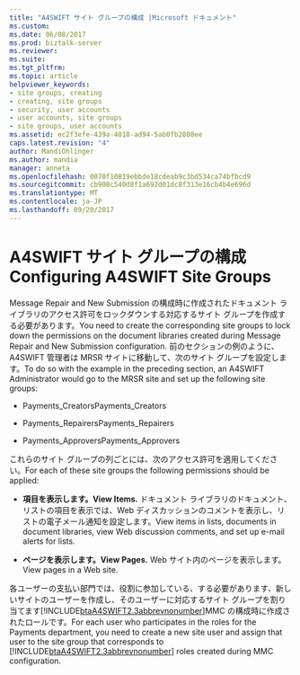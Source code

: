 ```yaml
---
title: "A4SWIFT サイト グループの構成 |Microsoft ドキュメント"
ms.custom: 
ms.date: 06/08/2017
ms.prod: biztalk-server
ms.reviewer: 
ms.suite: 
ms.tgt_pltfrm: 
ms.topic: article
helpviewer_keywords:
- site groups, creating
- creating, site groups
- security, user accounts
- user accounts, site groups
- site groups, user accounts
ms.assetid: ec2f3efe-439a-4018-ad94-5ab0fb2808ee
caps.latest.revision: "4"
author: MandiOhlinger
ms.author: mandia
manager: anneta
ms.openlocfilehash: 0070f10819ebbde18cdeab9c3bd534ca74bfbcd9
ms.sourcegitcommit: cb908c540d8f1a692d01dc8f313e16cb4b4e696d
ms.translationtype: MT
ms.contentlocale: ja-JP
ms.lasthandoff: 09/20/2017
---
```

# <a name="configuring-a4swift-site-groups"></a><span data-ttu-id="a9435-102">A4SWIFT サイト グループの構成</span><span class="sxs-lookup"><span data-stu-id="a9435-102">Configuring A4SWIFT Site Groups</span></span>
<span data-ttu-id="a9435-103">Message Repair and New Submission の構成時に作成されたドキュメント ライブラリのアクセス許可をロックダウンする対応するサイト グループを作成する必要があります。</span><span class="sxs-lookup"><span data-stu-id="a9435-103">You need to create the corresponding site groups to lock down the permissions on the document libraries created during Message Repair and New Submission configuration.</span></span> <span data-ttu-id="a9435-104">前のセクションの例のように、A4SWIFT 管理者は MRSR サイトに移動して、次のサイト グループを設定します。</span><span class="sxs-lookup"><span data-stu-id="a9435-104">To do so with the example in the preceding section, an A4SWIFT Administrator would go to the MRSR site and set up the following site groups:</span></span>  
  
-   <span data-ttu-id="a9435-105">Payments_Creators</span><span class="sxs-lookup"><span data-stu-id="a9435-105">Payments_Creators</span></span>  
  
-   <span data-ttu-id="a9435-106">Payments_Repairers</span><span class="sxs-lookup"><span data-stu-id="a9435-106">Payments_Repairers</span></span>  
  
-   <span data-ttu-id="a9435-107">Payments_Approvers</span><span class="sxs-lookup"><span data-stu-id="a9435-107">Payments_Approvers</span></span>  
  
 <span data-ttu-id="a9435-108">これらのサイト グループの列ごとには、次のアクセス許可を適用してください。</span><span class="sxs-lookup"><span data-stu-id="a9435-108">For each of these site groups the following permissions should be applied:</span></span>  
  
-   <span data-ttu-id="a9435-109">**項目を表示します。**</span><span class="sxs-lookup"><span data-stu-id="a9435-109">**View Items.**</span></span> <span data-ttu-id="a9435-110">ドキュメント ライブラリのドキュメント、リストの項目を表示では、Web ディスカッションのコメントを表示し、リストの電子メール通知を設定します。</span><span class="sxs-lookup"><span data-stu-id="a9435-110">View items in lists, documents in document libraries, view Web discussion comments, and set up e-mail alerts for lists.</span></span>  
  
-   <span data-ttu-id="a9435-111">**ページを表示します。**</span><span class="sxs-lookup"><span data-stu-id="a9435-111">**View Pages.**</span></span> <span data-ttu-id="a9435-112">Web サイト内のページを表示します。</span><span class="sxs-lookup"><span data-stu-id="a9435-112">View pages in a Web site.</span></span>  
  
 <span data-ttu-id="a9435-113">各ユーザーの支払い部門では、役割に参加している、する必要があります、新しいサイトのユーザーを作成し、そのユーザーに対応するサイト グループを割り当てます[!INCLUDE[btaA4SWIFT2.3abbrevnonumber](../../includes/btaa4swift2-3abbrevnonumber-md.md)]MMC の構成時に作成されたロールです。</span><span class="sxs-lookup"><span data-stu-id="a9435-113">For each user who participates in the roles for the Payments department, you need to create a new site user and assign that user to the site group that corresponds to [!INCLUDE[btaA4SWIFT2.3abbrevnonumber](../../includes/btaa4swift2-3abbrevnonumber-md.md)] roles created during MMC configuration.</span></span>